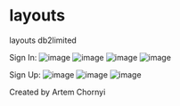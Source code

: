 # layouts
layouts db2limited

Sign In:
![image](https://user-images.githubusercontent.com/48654381/109806125-fe319680-7c2c-11eb-8a38-1724149362a4.png)
![image](https://user-images.githubusercontent.com/48654381/109820120-612b2980-7c3d-11eb-87db-ad8505bb2035.png)
![image](https://user-images.githubusercontent.com/48654381/109810748-98e0a400-7c32-11eb-9ef8-f8e96995713f.png)
![image](https://user-images.githubusercontent.com/48654381/109806278-31742580-7c2d-11eb-80da-149d37972b12.png)

Sign Up:
![image](https://user-images.githubusercontent.com/48654381/109951254-23361000-7ce6-11eb-94e4-47c08bacee3b.png)
![image](https://user-images.githubusercontent.com/48654381/109951315-35b04980-7ce6-11eb-82ff-ee31f6fed6d3.png)
![image](https://user-images.githubusercontent.com/48654381/109951377-4b257380-7ce6-11eb-8b1b-e5bfa602bf96.png)

Created by Artem Chornyi
